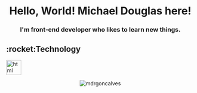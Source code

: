 <h1 align="center">Hello, World! Michael Douglas here!</h1>
<h3 align="center">I'm front-end developer who likes to learn new things.</h3>

<h2>:rocket:Technology</h2>
<p align="left">
 <img src="https://www.svgrepo.com/show/353884/html-5.svg" alt="html" width="40" height="40"/>
</p>

<p align="center"><img align="center" src="https://github-readme-stats.vercel.app/api/top-langs?username=mdrgoncalves&show_icons=true&theme=dark&locale=en&layout=compact" alt="mdrgoncalves" /></p>
 
